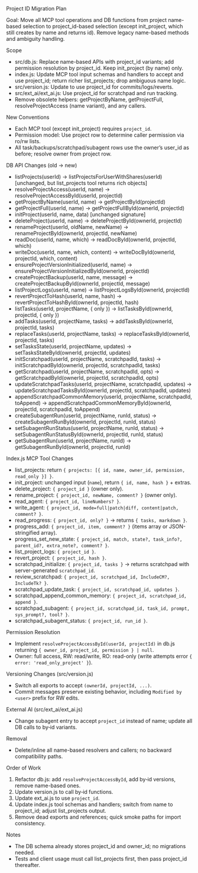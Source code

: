Project ID Migration Plan

Goal: Move all MCP tool operations and DB functions from project name-based selection to project_id-based selection (except init_project, which still creates by name and returns id). Remove legacy name-based methods and ambiguity handling.

Scope
- src/db.js: Replace name-based APIs with project_id variants; add permission resolution by project_id. Keep init_project (by name) only.
- index.js: Update MCP tool input schemas and handlers to accept and use project_id; return richer list_projects; drop ambiguous name logic.
- src/version.js: Update to use project_id for commits/logs/reverts.
- src/ext_ai/ext_ai.js: Use project_id for scratchpad and run tracking.
- Remove obsolete helpers: getProjectByName, getProjectFull, resolveProjectAccess (name variant), and any callers.

New Conventions
- Each MCP tool (except init_project) requires `project_id`.
- Permission model: Use project row to determine caller permission via ro/rw lists.
- All task/backups/scratchpad/subagent rows use the owner’s user_id as before; resolve owner from project row.

DB API Changes (old → new)
- listProjects(userId) → listProjectsForUserWithShares(userId) [unchanged, but list_projects tool returns rich objects]
- resolveProjectAccess(userId, name) → resolveProjectAccessById(userId, projectId)
- getProjectByName(userId, name) → getProjectById(projectId)
- getProjectFull(userId, name) → getProjectFullById(ownerId, projectId)
- initProject(userId, name, data) [unchanged signature]
- deleteProject(userId, name) → deleteProjectById(ownerId, projectId)
- renameProject(userId, oldName, newName) → renameProjectById(ownerId, projectId, newName)
- readDoc(userId, name, which) → readDocById(ownerId, projectId, which)
- writeDoc(userId, name, which, content) → writeDocById(ownerId, projectId, which, content)
- ensureProjectVersionInitialized(userId, name) → ensureProjectVersionInitializedById(ownerId, projectId)
- createProjectBackup(userId, name, message) → createProjectBackupById(ownerId, projectId, message)
- listProjectLogs(userId, name) → listProjectLogsById(ownerId, projectId)
- revertProjectToHash(userId, name, hash) → revertProjectToHashById(ownerId, projectId, hash)
- listTasks(userId, projectName, { only }) → listTasksById(ownerId, projectId, { only })
- addTasks(userId, projectName, tasks) → addTasksById(ownerId, projectId, tasks)
- replaceTasks(userId, projectName, tasks) → replaceTasksById(ownerId, projectId, tasks)
- setTasksState(userId, projectName, updates) → setTasksStateById(ownerId, projectId, updates)
- initScratchpad(userId, projectName, scratchpadId, tasks) → initScratchpadById(ownerId, projectId, scratchpadId, tasks)
- getScratchpad(userId, projectName, scratchpadId, opts) → getScratchpadById(ownerId, projectId, scratchpadId, opts)
- updateScratchpadTasks(userId, projectName, scratchpadId, updates) → updateScratchpadTasksById(ownerId, projectId, scratchpadId, updates)
- appendScratchpadCommonMemory(userId, projectName, scratchpadId, toAppend) → appendScratchpadCommonMemoryById(ownerId, projectId, scratchpadId, toAppend)
- createSubagentRun(userId, projectName, runId, status) → createSubagentRunById(ownerId, projectId, runId, status)
- setSubagentRunStatus(userId, projectName, runId, status) → setSubagentRunStatusById(ownerId, projectId, runId, status)
- getSubagentRun(userId, projectName, runId) → getSubagentRunById(ownerId, projectId, runId)

Index.js MCP Tool Changes
- list_projects: return `{ projects: [{ id, name, owner_id, permission, read_only }] }`.
- init_project: unchanged input (`name`), return `{ id, name, hash }` + extras.
- delete_project: `{ project_id }` (owner only).
- rename_project: `{ project_id, newName, comment? }` (owner only).
- read_agent: `{ project_id, lineNumbers? }`.
- write_agent: `{ project_id, mode=full|patch|diff, content|patch, comment? }`.
- read_progress: `{ project_id, only? }` → returns `{ tasks, markdown }`.
- progress_add: `{ project_id, item, comment? }` (items array or JSON-stringified array).
- progress_set_new_state: `{ project_id, match, state?, task_info?, parent_id?, extra_note?, comment? }`.
- list_project_logs: `{ project_id }`.
- revert_project: `{ project_id, hash }`.
- scratchpad_initialize: `{ project_id, tasks }` → returns scratchpad with server-generated `scratchpad_id`.
- review_scratchpad: `{ project_id, scratchpad_id, IncludeCM?, IncludeTk? }`.
- scratchpad_update_task: `{ project_id, scratchpad_id, updates }`.
- scratchpad_append_common_memory: `{ project_id, scratchpad_id, append }`.
- scratchpad_subagent: `{ project_id, scratchpad_id, task_id, prompt, sys_prompt?, tool? }`.
- scratchpad_subagent_status: `{ project_id, run_id }`.

Permission Resolution
- Implement `resolveProjectAccessById(userId, projectId)` in db.js returning `{ owner_id, project_id, permission } | null`.
- Owner: full access, RW: read/write, RO: read-only (write attempts error `{ error: 'read_only_project' }`).

Versioning Changes (src/version.js)
- Switch all exports to accept `(ownerId, projectId, ...)`.
- Commit messages preserve existing behavior, including `Modified by <user>` prefix for RW edits.

External AI (src/ext_ai/ext_ai.js)
- Change subagent entry to accept `project_id` instead of name; update all DB calls to by‑id variants.

Removal
- Delete/inline all name-based resolvers and callers; no backward compatibility paths.

Order of Work
1) Refactor db.js: add `resolveProjectAccessById`, add by‑id versions, remove name-based ones.
2) Update version.js to call by‑id functions.
3) Update ext_ai.js to use `project_id`.
4) Update index.js tool schemas and handlers; switch from name to project_id; adjust list_projects output.
5) Remove dead exports and references; quick smoke paths for import consistency.

Notes
- The DB schema already stores project_id and owner_id; no migrations needed.
- Tests and client usage must call list_projects first, then pass project_id thereafter.

